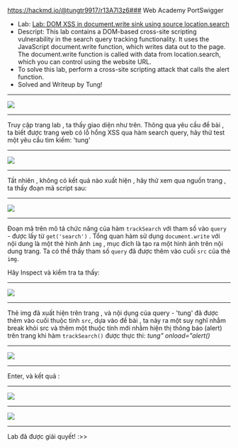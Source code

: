 https://hackmd.io/@tungtr9917/r13A7l3z6### Web Academy PortSwigger
* Lab: [Lab: DOM XSS in document.write sink using source location.search](https://portswigger.net/web-security/cross-site-scripting/dom-based/lab-document-write-sink)
* Descript: This lab contains a DOM-based cross-site scripting vulnerability in the search query tracking functionality. It uses the JavaScript document.write function, which writes data out to the page. The document.write function is called with data from location.search, which you can control using the website URL.
* To solve this lab, perform a cross-site scripting attack that calls the alert function.
* Solved and Writeup by Tung!
---
![](https://hackmd.io/_uploads/B1sjksnza.png)  

---
Truy cập trang lab , ta thấy giao diện như trên.
Thông qua yêu cầu đề bài , ta biết được trang web có lỗ hổng XSS qua hàm search query, hãy thử test một yêu cầu tìm kiếm: 'tung'

---
![](https://hackmd.io/_uploads/BkVhgonza.png)  

---
Tất nhiên , không có kết quả nào xuất hiện , hãy thử xem qua nguồn trang , ta thấy đoạn mã script sau: 

---
![](https://hackmd.io/_uploads/BkhoZonz6.png)

---
Đoạn mã trên mô tả chức năng của hàm `trackSearch` với tham số vào `query` - được lấy từ `get('search')` . Tổng quan hàm sử dụng `document.write` với nội dung là một thẻ hình ảnh `img` , mục đích là tạo ra một hình ảnh trên nội dung trang. Ta có thể thấy tham số `query` đã được thêm vào cuối `src` của thẻ `img`.

Hãy Inspect và kiểm tra ta thấy:  

---

![](https://hackmd.io/_uploads/BJP-Bo3fp.png)  

---  
Thẻ img đã xuất hiện trên trang , và nội dụng của query - 'tung' đã được thêm vào cuối thuộc tính `src`, dựa vào đề bài , ta nảy ra một suy nghĩ nhằm break khỏi src và thêm một thuộc tính mới nhằm hiện thị thông báo (alert) trên trang khi hàm `trackSearch()` được thực thi: *tung" onload="alert()*  

---
![](https://hackmd.io/_uploads/BJ8uUs2MT.png)

---
Enter, và kết quả : 

---
![](https://hackmd.io/_uploads/SkroIo2z6.png)

---
![](https://hackmd.io/_uploads/HkB3Iihfa.png)

---
Lab đã được giải quyết! :>>

